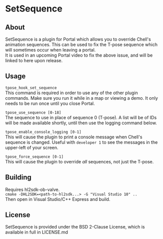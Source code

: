 SetSequence
===========

About
-
SetSequence is a plugin for Portal which allows you to override Chell's animation sequences. This can be used to fix the T-pose sequence which will sometimes occur when leaving a portal.  
It is used in an upcoming Portal video to fix the above issue, and will be linked to here upon release.

Usage
-
`tpose_hook_set_sequence`  
This command is required in order to use any of the other plugin commands. Make sure you run it while in a map or viewing a demo. It only needs to be run once until you close Portal.  
  
`tpose_use_sequence [0-18]`  
The sequence to use in place of sequence 0 (T-pose). A list will be of IDs will be made available shortly, until then use the logging command below.  
  
`tpose_enable_console_logging [0-1]`  
This will cause the plugin to print a console message when Chell's sequence is changed. Useful with `developer 1` to see the messages in the upper-left of your screen.  
  
`tpose_force_sequence [0-1]`  
This will cause the plugin to override *all* sequences, not just the T-pose.  

Building
-
Requires hl2sdk-ob-valve.  
`cmake -DHL2SDK=<path-to-hl2sdk...> -G "Visual Studio 10" ..`  
Then open in Visual Studio/C++ Express and build.

License
-
SetSequence is provided under the BSD 2-Clause License, which is available in full in LICENSE.md
